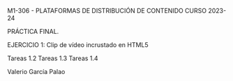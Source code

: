 M1-306 - PLATAFORMAS DE DISTRIBUCIÓN DE CONTENIDO CURSO 2023-24

PRÁCTICA FINAL.

EJERCICIO 1: Clip de vídeo incrustado en HTML5

Tareas 1.2
Tareas 1.3
Tareas 1.4

Valerio García Palao

